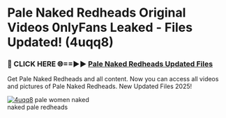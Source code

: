 # Pale Naked Redheads Original Videos 0nlyFans Leaked - Files Updated! (4uqq8)

<h3>🔴 CLICK HERE 🌐==►► <a href="https://tinyurl.com/up5wt9bj" rel="nofollow">Pale Naked Redheads Updated Files</a></h3>

Get Pale Naked Redheads and all content. Now you can access all videos and pictures of Pale Naked Redheads. New Updated Files 2025!

[![4uqq8](https://i.imgur.com/ABiUzMV.gif)](https://tinyurl.com/up5wt9bj)
pale women naked<br>
naked pale redheads